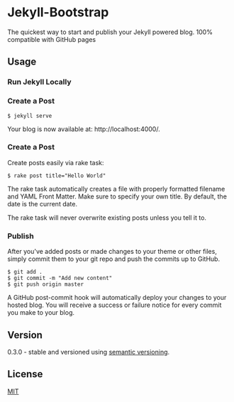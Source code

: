 # Jekyll-Bootstrap

The quickest way to start and publish your Jekyll powered blog. 100% compatible with GitHub pages

## Usage

### Run Jekyll Locally


### Create a Post

    $ jekyll serve

Your blog is now available at: http://localhost:4000/.

### Create a Post

Create posts easily via rake task:

    $ rake post title="Hello World"

The rake task automatically creates a file with properly formatted filename and YAML Front Matter. Make sure to specify your own title. By default, the date is the current date.

The rake task will never overwrite existing posts unless you tell it to.


### Publish

After you've added posts or made changes to your theme or other files, simply commit them to your git repo and push the commits up to GitHub.

    $ git add .
    $ git commit -m "Add new content"
    $ git push origin master

A GitHub post-commit hook will automatically deploy your changes to your hosted blog. You will receive a success or failure notice for every commit you make to your blog.


## Version

0.3.0 - stable and versioned using [semantic versioning](http://semver.org/).


## License

[MIT](http://opensource.org/licenses/MIT)
